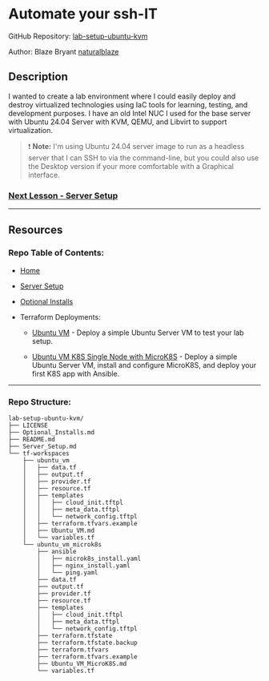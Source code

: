 # Automate your ssh-IT

GitHub Repository: [lab-setup-ubuntu-kvm](https://github.com/naturalblaze/lab-setup-ubuntu-kvm)

Author: Blaze Bryant [naturalblaze](https://github.com/naturalblaze)


## Description

I wanted to create a lab environment where I could easily deploy and destroy virtualized technologies using IaC tools for learning, testing, and development purposes. I have an old Intel NUC I used for the base server with Ubuntu 24.04 Server with KVM, QEMU, and Libvirt to support virtualization.

> :exclamation: **Note:** I'm using Ubuntu 24.04 server image to run as a headless server that I can SSH to via the command-line, but you could also use the Desktop version if your more comfortable with a Graphical interface.


### [Next Lesson - Server Setup](./Server_Setup.md)

-----

## Resources

### Repo Table of Contents:

- [Home](./README.md)

- [Server Setup](./Server_Setup.md)

- [Optional Installs](./Optional_Installs.md)

- Terraform Deployments:

    - [Ubuntu VM](./tf-workspaces/ubuntu_vm/Ubuntu_VM.md) - Deploy a simple Ubuntu Server VM to test your lab setup.

    - [Ubuntu VM K8S Single Node with MicroK8S](./tf-workspaces/ubuntu_vm_microk8s/Ubuntu_VM_MicroK8S.md) - Deploy a simple Ubuntu Server VM, install and configure MicroK8S, and deploy your first K8S app with Ansible.

-----

### Repo Structure:

```text
lab-setup-ubuntu-kvm/
├── LICENSE
├── Optional_Installs.md
├── README.md
├── Server_Setup.md
└── tf-workspaces
    ├── ubuntu_vm
    │   ├── data.tf
    │   ├── output.tf
    │   ├── provider.tf
    │   ├── resource.tf
    │   ├── templates
    │   │   ├── cloud_init.tftpl
    │   │   ├── meta_data.tftpl
    │   │   └── network_config.tftpl
    │   ├── terraform.tfvars.example
    │   ├── Ubuntu_VM.md
    │   └── variables.tf
    └── ubuntu_vm_microk8s
        ├── ansible
        │   ├── microk8s_install.yaml
        │   ├── nginx_install.yaml
        │   └── ping.yaml
        ├── data.tf
        ├── output.tf
        ├── provider.tf
        ├── resource.tf
        ├── templates
        │   ├── cloud_init.tftpl
        │   ├── meta_data.tftpl
        │   └── network_config.tftpl
        ├── terraform.tfstate
        ├── terraform.tfstate.backup
        ├── terraform.tfvars
        ├── terraform.tfvars.example
        ├── Ubuntu_VM_MicroK8S.md
        └── variables.tf
```